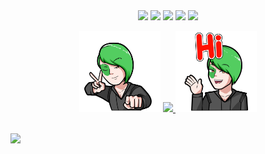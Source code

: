 <div width="100%" align="center">
	<img src="https://badges.frapsoft.com/os/v1/open-source.svg?v=102)](https://github.com/ellerbrock/open-source-badge/">
	<img src="https://img.shields.io/badge/Repositories-1-green.svg">
	<img src="https://img.shields.io/badge/Projects-1-green.svg">
	<img src="https://img.shields.io/badge/Updated-June%2020,%202022-lightgrey.svg">
	<img src="https://visitor-badge.laobi.icu/badge?page_id=WittyAi-Artist.WittyAi-Artist">
</div>

<p align=center>
  <div align=center>
	<img src="images/Adult-WittyAi-Dabb-1000.png" width="130" height="130"/>
	<a href="https://git.io/typing-svg">
    	<img src="https://readme-typing-svg.herokuapp.com?center=true&vCenter=true&multiline=true&height=150&lines=New+Generation;Artificial+Intelligence+Artist+%F0%9F%A7%91%E2%80%8D%F0%9F%8E%A4;It's+drafting+amazing+arts+%F0%9F%8E%A8;Writing+incredible+songs.+%F0%9F%8E%B6;%F0%9F%A4%AB+Pretty+Witty!">
  	</a>
  	<img src="images/Adult-WittyAi-Hi-1000.png" width="130" height="130"/>
  </div>
</p>
<br>
<div width="100%" align="center">
  <a align="left" href="https://github.com/WittyAi-Artist/OpenSource-iOS" title="OpenSource iOS"><img align="left" height="115" src="https://github-readme-stats.vercel.app/api/pin/?username=WittyAi-Artist&repo=OpenSource-iOS&theme=swift&border_color=61dafb&border_radius=10"></a>
</div>



<!-- - 👋 Hi, I’m @WittyAi-Artist
- 👀 I’m interested in ...
- 🌱 I’m currently learning ...
- 💞️ I’m looking to collaborate on ...
- 📫 How to reach me ...
 -->

<!---
WittyAi-Artist/WittyAi-Artist is a ✨ special ✨ repository because its `README.md` (this file) appears on your GitHub profile.
You can click the Preview link to take a look at your changes.
--->
